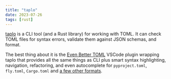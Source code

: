 ```yaml
---
title: "taplo"
date: 2023-07-26
tags: [rust]
---
```


[taplo](https://taplo.tamasfe.dev/) is a CLI tool (and a Rust library) for working with TOML. It can check TOML files for syntax errors, validate them against JSON schemas, and format.

The best thing about it is the [Even Better TOML](https://marketplace.visualstudio.com/items?itemName=tamasfe.even-better-toml) VSCode plugin wrapping taplo that provides all the same things as CLI plus smart syntax highlighting, navigation, refactoring, and even autocomplete for `pyproject.toml`, `fly.toml`, `Cargo.toml` and [a few other formats]([autocomplete](https://github.com/tamasfe/taplo/tree/master/site/site/public/schemas)).
